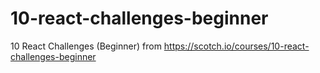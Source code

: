 # 10-react-challenges-beginner
10 React Challenges (Beginner) from https://scotch.io/courses/10-react-challenges-beginner
